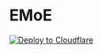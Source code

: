 # EMoE

[![Deploy to Cloudflare](https://deploy.workers.cloudflare.com/button)](https://deploy.workers.cloudflare.com/?url=https://github.com/chai-mi/elec)
